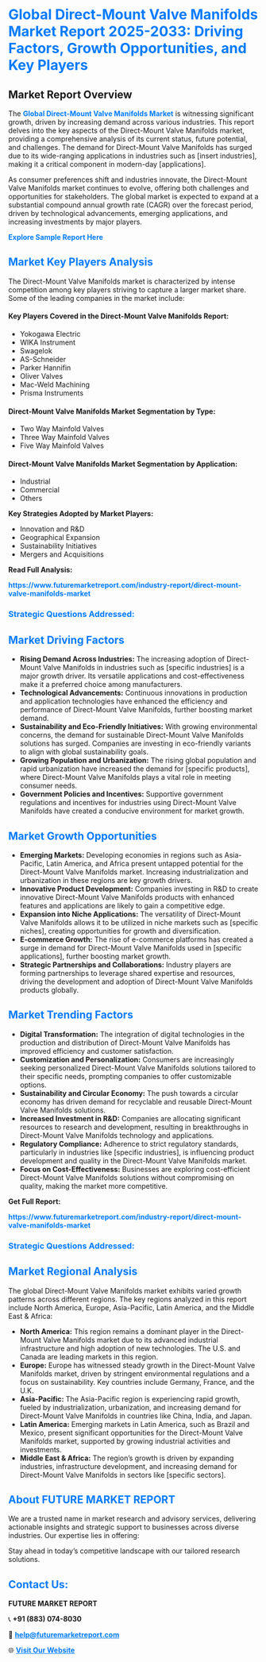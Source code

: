 <h1 style="color: #007BFF;">Global Direct-Mount Valve Manifolds Market Report 2025-2033: Driving Factors, Growth Opportunities, and Key Players</h1>

<section id="overview">
<h2>Market Report Overview</h2>
<p>The <a href="https://www.futuremarketreport.com/industry-report/direct-mount-valve-manifolds-market" style="color: #007BFF; text-decoration: none;"><strong>Global Direct-Mount Valve Manifolds Market</strong></a> is witnessing significant growth, driven by increasing demand across various industries. This report delves into the key aspects of the Direct-Mount Valve Manifolds market, providing a comprehensive analysis of its current status, future potential, and challenges. The demand for Direct-Mount Valve Manifolds has surged due to its wide-ranging applications in industries such as [insert industries], making it a critical component in modern-day [applications].</p>
<p>As consumer preferences shift and industries innovate, the Direct-Mount Valve Manifolds market continues to evolve, offering both challenges and opportunities for stakeholders. The global market is expected to expand at a substantial compound annual growth rate (CAGR) over the forecast period, driven by technological advancements, emerging applications, and increasing investments by major players.</p>
</section>

<section id="overview">
<p><a href="https://www.futuremarketreport.com/request-sample/reportId=92456" style="color: #007BFF; text-decoration: none;"><strong>Explore Sample Report Here</strong></a></p>
</section>

<section id="key-players">
<h2 style="color: #007BFF;">Market Key Players Analysis</h2>
<p>The Direct-Mount Valve Manifolds market is characterized by intense competition among key players striving to capture a larger market share. Some of the leading companies in the market include:</p>
<h4>Key Players Covered in the Direct-Mount Valve Manifolds Report:</h4>
<ul><li>Yokogawa Electric</li><li>WIKA Instrument</li><li>Swagelok</li><li>AS-Schneider</li><li>Parker Hannifin</li><li>Oliver Valves</li><li>Mac-Weld Machining</li><li>Prisma Instruments</li></ul>
<h4>Direct-Mount Valve Manifolds Market Segmentation by Type:</h4>
<ul><li>Two Way Mainfold Valves</li><li>Three Way Mainfold Valves</li><li>Five Way Mainfold Valves</li></ul>

<h4>Direct-Mount Valve Manifolds Market Segmentation by Application:</h4>
<ul><li>Industrial</li><li>Commercial</li><li>Others</li></ul>
<p><strong>Key Strategies Adopted by Market Players:</strong></p>
<ul>
<li>Innovation and R&D</li>
<li>Geographical Expansion</li>
<li>Sustainability Initiatives</li>
<li>Mergers and Acquisitions</li>
</ul>
</section>

<section>
<p><strong>Read Full Analysis: </strong></p><a href="https://www.futuremarketreport.com/industry-report/direct-mount-valve-manifolds-market" style="color: #007BFF; text-decoration: none;"><strong>https://www.futuremarketreport.com/industry-report/direct-mount-valve-manifolds-market</strong></a>
<h3 style="color: #007BFF;">Strategic Questions Addressed:</h3>
</section>

<section id="driving-factors">
<h2 style="color: #007BFF;">Market Driving Factors</h2>
<ul>
<li><strong>Rising Demand Across Industries:</strong> The increasing adoption of Direct-Mount Valve Manifolds in industries such as [specific industries] is a major growth driver. Its versatile applications and cost-effectiveness make it a preferred choice among manufacturers.</li>
<li><strong>Technological Advancements:</strong> Continuous innovations in production and application technologies have enhanced the efficiency and performance of Direct-Mount Valve Manifolds, further boosting market demand.</li>
<li><strong>Sustainability and Eco-Friendly Initiatives:</strong> With growing environmental concerns, the demand for sustainable Direct-Mount Valve Manifolds solutions has surged. Companies are investing in eco-friendly variants to align with global sustainability goals.</li>
<li><strong>Growing Population and Urbanization:</strong> The rising global population and rapid urbanization have increased the demand for [specific products], where Direct-Mount Valve Manifolds plays a vital role in meeting consumer needs.</li>
<li><strong>Government Policies and Incentives:</strong> Supportive government regulations and incentives for industries using Direct-Mount Valve Manifolds have created a conducive environment for market growth.</li>
</ul>
</section>

<section id="growth-opportunities">
<h2 style="color: #007BFF;">Market Growth Opportunities</h2>
<ul>
<li><strong>Emerging Markets:</strong> Developing economies in regions such as Asia-Pacific, Latin America, and Africa present untapped potential for the Direct-Mount Valve Manifolds market. Increasing industrialization and urbanization in these regions are key growth drivers.</li>
<li><strong>Innovative Product Development:</strong> Companies investing in R&D to create innovative Direct-Mount Valve Manifolds products with enhanced features and applications are likely to gain a competitive edge.</li>
<li><strong>Expansion into Niche Applications:</strong> The versatility of Direct-Mount Valve Manifolds allows it to be utilized in niche markets such as [specific niches], creating opportunities for growth and diversification.</li>
<li><strong>E-commerce Growth:</strong> The rise of e-commerce platforms has created a surge in demand for Direct-Mount Valve Manifolds used in [specific applications], further boosting market growth.</li>
<li><strong>Strategic Partnerships and Collaborations:</strong> Industry players are forming partnerships to leverage shared expertise and resources, driving the development and adoption of Direct-Mount Valve Manifolds products globally.</li>
</ul>
</section>

<section id="trending-factors">
<h2 style="color: #007BFF;">Market Trending Factors</h2>
<ul>
<li><strong>Digital Transformation:</strong> The integration of digital technologies in the production and distribution of Direct-Mount Valve Manifolds has improved efficiency and customer satisfaction.</li>
<li><strong>Customization and Personalization:</strong> Consumers are increasingly seeking personalized Direct-Mount Valve Manifolds solutions tailored to their specific needs, prompting companies to offer customizable options.</li>
<li><strong>Sustainability and Circular Economy:</strong> The push towards a circular economy has driven demand for recyclable and reusable Direct-Mount Valve Manifolds solutions.</li>
<li><strong>Increased Investment in R&D:</strong> Companies are allocating significant resources to research and development, resulting in breakthroughs in Direct-Mount Valve Manifolds technology and applications.</li>
<li><strong>Regulatory Compliance:</strong> Adherence to strict regulatory standards, particularly in industries like [specific industries], is influencing product development and quality in the Direct-Mount Valve Manifolds market.</li>
<li><strong>Focus on Cost-Effectiveness:</strong> Businesses are exploring cost-efficient Direct-Mount Valve Manifolds solutions without compromising on quality, making the market more competitive.</li>
</ul>
</section>

<section>
<p><strong>Get Full Report: </strong></p><a href="https://www.futuremarketreport.com/industry-report/direct-mount-valve-manifolds-market" style="color: #007BFF; text-decoration: none;"><strong>https://www.futuremarketreport.com/industry-report/direct-mount-valve-manifolds-market</strong></a>
<h3 style="color: #007BFF;">Strategic Questions Addressed:</h3>
</section>


<section id="regional-analysis">
<h2 style="color: #007BFF;">Market Regional Analysis</h2>
<p>The global Direct-Mount Valve Manifolds market exhibits varied growth patterns across different regions. The key regions analyzed in this report include North America, Europe, Asia-Pacific, Latin America, and the Middle East & Africa:</p>
<ul>
<li><strong>North America:</strong> This region remains a dominant player in the Direct-Mount Valve Manifolds market due to its advanced industrial infrastructure and high adoption of new technologies. The U.S. and Canada are leading markets in this region.</li>
<li><strong>Europe:</strong> Europe has witnessed steady growth in the Direct-Mount Valve Manifolds market, driven by stringent environmental regulations and a focus on sustainability. Key countries include Germany, France, and the U.K.</li>
<li><strong>Asia-Pacific:</strong> The Asia-Pacific region is experiencing rapid growth, fueled by industrialization, urbanization, and increasing demand for Direct-Mount Valve Manifolds in countries like China, India, and Japan.</li>
<li><strong>Latin America:</strong> Emerging markets in Latin America, such as Brazil and Mexico, present significant opportunities for the Direct-Mount Valve Manifolds market, supported by growing industrial activities and investments.</li>
<li><strong>Middle East & Africa:</strong> The region’s growth is driven by expanding industries, infrastructure development, and increasing demand for Direct-Mount Valve Manifolds in sectors like [specific sectors].</li>
</ul>
</section>

<footer>
<h2 style="color: #007BFF;">About FUTURE MARKET REPORT</h2>
<p>We are a trusted name in market research and advisory services, delivering actionable insights and strategic support to businesses across diverse industries. Our expertise lies in offering:</p>

<p>Stay ahead in today’s competitive landscape with our tailored research solutions.</p>

<h2 style="color: #007BFF;">Contact Us:</h2>
<p><strong>FUTURE MARKET REPORT</strong></p>
<p>📞 <strong>+91 (883) 074-8030</strong></p>
<p>📧 <strong><a href="mailto:help@futuremarketreport.com" style="color: #007BFF;">help@futuremarketreport.com</a></strong></p>
<p>🌐 <strong><a href="https://www.futuremarketreport.com/" style="color: #007BFF;">Visit Our Website</a></strong></p>
</footer>